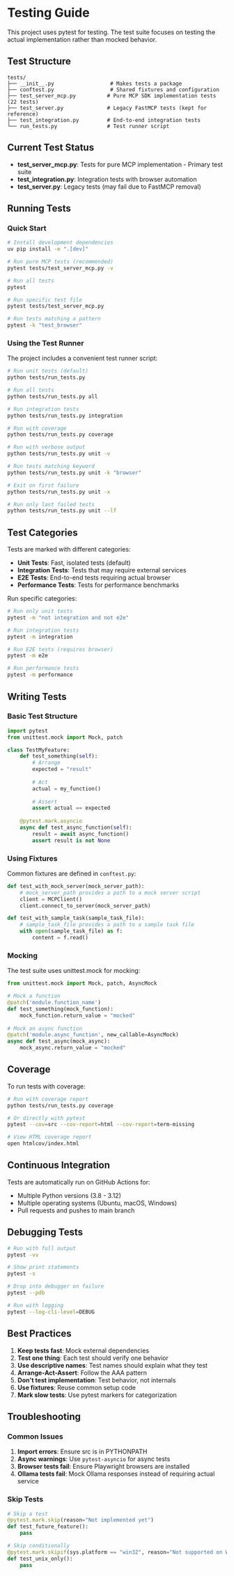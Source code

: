 # Testing Guide

This project uses pytest for testing. The test suite focuses on testing the actual implementation rather than mocked behavior.

## Test Structure

```
tests/
├── __init__.py                  # Makes tests a package
├── conftest.py                  # Shared fixtures and configuration
├── test_server_mcp.py          # Pure MCP SDK implementation tests (22 tests)
├── test_server.py              # Legacy FastMCP tests (kept for reference)
├── test_integration.py         # End-to-end integration tests
└── run_tests.py                # Test runner script
```

## Current Test Status

- **test_server_mcp.py**: Tests for pure MCP implementation - Primary test suite
- **test_integration.py**: Integration tests with browser automation
- **test_server.py**: Legacy tests (may fail due to FastMCP removal)

## Running Tests

### Quick Start

```bash
# Install development dependencies
uv pip install -e ".[dev]"

# Run pure MCP tests (recommended)
pytest tests/test_server_mcp.py -v

# Run all tests
pytest

# Run specific test file
pytest tests/test_server_mcp.py

# Run tests matching a pattern
pytest -k "test_browser"
```

### Using the Test Runner

The project includes a convenient test runner script:

```bash
# Run unit tests (default)
python tests/run_tests.py

# Run all tests
python tests/run_tests.py all

# Run integration tests
python tests/run_tests.py integration

# Run with coverage
python tests/run_tests.py coverage

# Run with verbose output
python tests/run_tests.py unit -v

# Run tests matching keyword
python tests/run_tests.py unit -k "browser"

# Exit on first failure
python tests/run_tests.py unit -x

# Run only last failed tests
python tests/run_tests.py unit --lf
```

## Test Categories

Tests are marked with different categories:

- **Unit Tests**: Fast, isolated tests (default)
- **Integration Tests**: Tests that may require external services
- **E2E Tests**: End-to-end tests requiring actual browser
- **Performance Tests**: Tests for performance benchmarks

Run specific categories:

```bash
# Run only unit tests
pytest -m "not integration and not e2e"

# Run integration tests
pytest -m integration

# Run E2E tests (requires browser)
pytest -m e2e

# Run performance tests
pytest -m performance
```

## Writing Tests

### Basic Test Structure

```python
import pytest
from unittest.mock import Mock, patch

class TestMyFeature:
    def test_something(self):
        # Arrange
        expected = "result"
        
        # Act
        actual = my_function()
        
        # Assert
        assert actual == expected
    
    @pytest.mark.asyncio
    async def test_async_function(self):
        result = await async_function()
        assert result is not None
```

### Using Fixtures

Common fixtures are defined in `conftest.py`:

```python
def test_with_mock_server(mock_server_path):
    # mock_server_path provides a path to a mock server script
    client = MCPClient()
    client.connect_to_server(mock_server_path)

def test_with_sample_task(sample_task_file):
    # sample_task_file provides a path to a sample task file
    with open(sample_task_file) as f:
        content = f.read()
```

### Mocking

The test suite uses unittest.mock for mocking:

```python
from unittest.mock import Mock, patch, AsyncMock

# Mock a function
@patch('module.function_name')
def test_something(mock_function):
    mock_function.return_value = "mocked"
    
# Mock an async function
@patch('module.async_function', new_callable=AsyncMock)
async def test_async(mock_async):
    mock_async.return_value = "mocked"
```

## Coverage

To run tests with coverage:

```bash
# Run with coverage report
python tests/run_tests.py coverage

# Or directly with pytest
pytest --cov=src --cov-report=html --cov-report=term-missing

# View HTML coverage report
open htmlcov/index.html
```

## Continuous Integration

Tests are automatically run on GitHub Actions for:
- Multiple Python versions (3.8 - 3.12)
- Multiple operating systems (Ubuntu, macOS, Windows)
- Pull requests and pushes to main branch

## Debugging Tests

```bash
# Run with full output
pytest -vv

# Show print statements
pytest -s

# Drop into debugger on failure
pytest --pdb

# Run with logging
pytest --log-cli-level=DEBUG
```

## Best Practices

1. **Keep tests fast**: Mock external dependencies
2. **Test one thing**: Each test should verify one behavior
3. **Use descriptive names**: Test names should explain what they test
4. **Arrange-Act-Assert**: Follow the AAA pattern
5. **Don't test implementation**: Test behavior, not internals
6. **Use fixtures**: Reuse common setup code
7. **Mark slow tests**: Use pytest markers for categorization

## Troubleshooting

### Common Issues

1. **Import errors**: Ensure src is in PYTHONPATH
2. **Async warnings**: Use `pytest-asyncio` for async tests
3. **Browser tests fail**: Ensure Playwright browsers are installed
4. **Ollama tests fail**: Mock Ollama responses instead of requiring actual service

### Skip Tests

```python
# Skip a test
@pytest.mark.skip(reason="Not implemented yet")
def test_future_feature():
    pass

# Skip conditionally
@pytest.mark.skipif(sys.platform == "win32", reason="Not supported on Windows")
def test_unix_only():
    pass
```